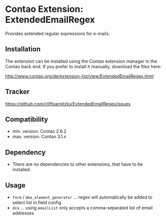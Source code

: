 Contao Extension: ExtendedEmailRegex
====================================

Provides extended regular expressions for e-mails.


Installation
------------

The extension can be installed using the Contao extension manager in the Contao
back end. If you prefer to install it manually, download the files here:

http://www.contao.org/de/extension-list/view/ExtendedEmailRegex.html


Tracker
-------

https://github.com/cliffparnitzky/ExtendedEmailRegex/issues


Compatibility
-------------

- min. version: Contao 2.6.2
- max. version: Contao 3.1.x


Dependency
----------

- There are no dependencies to other extensions, that have to be installed.


Usage
-----

- `form` / `dma_element_generator` ... regex will automatically be added to select list in field config
- `dca` ... using `emailList` only accepts a comma-separated list of email addresses